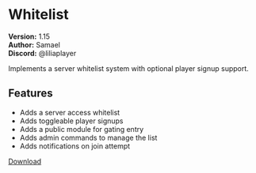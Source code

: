 # Whitelist

**Version:** 1.15  
**Author:** Samael  
**Discord:** @liliaplayer  

Implements a server whitelist system with optional player signup support.

## Features

- Adds a server access whitelist
- Adds toggleable player signups
- Adds a public module for gating entry
- Adds admin commands to manage the list
- Adds notifications on join attempt

[Download](https://github.com/LiliaFramework/Modules/raw/refs/heads/gh-pages/whitelist.zip)

